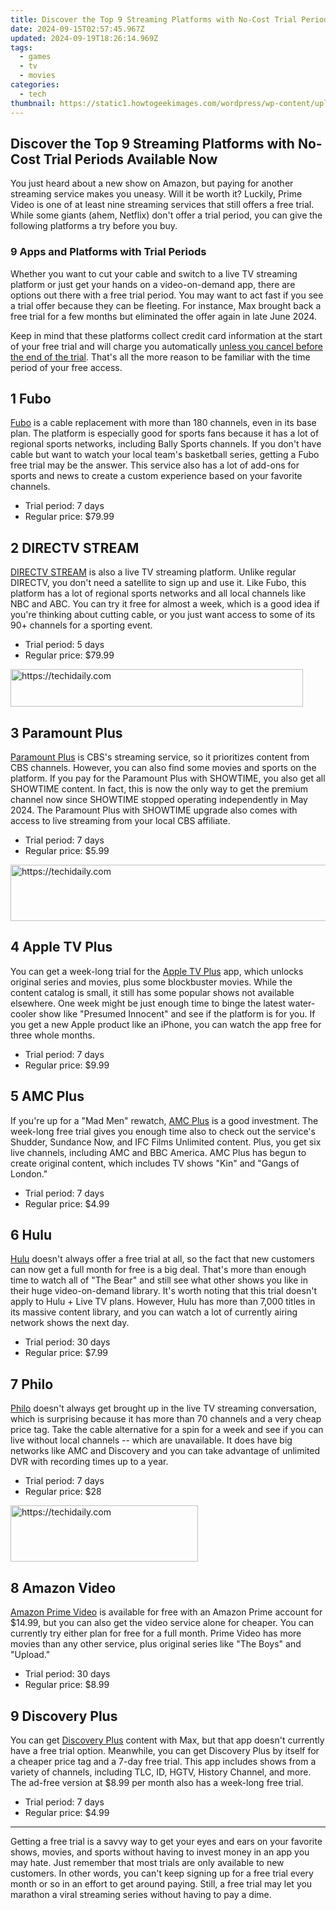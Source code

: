 ```yaml
---
title: Discover the Top 9 Streaming Platforms with No-Cost Trial Periods Available Now
date: 2024-09-15T02:57:45.967Z
updated: 2024-09-19T18:26:14.969Z
tags:
  - games
  - tv
  - movies
categories:
  - tech
thumbnail: https://static1.howtogeekimages.com/wordpress/wp-content/uploads/2024/07/some-streaming-services-logos.jpg
---
```


## Discover the Top 9 Streaming Platforms with No-Cost Trial Periods Available Now

You just heard about a new show on Amazon, but paying for another streaming service makes you uneasy. Will it be worth it? Luckily, Prime Video is one of at least nine streaming services that still offers a free trial. While some giants (ahem, Netflix) don't offer a trial period, you can give the following platforms a try before you buy.

### **9 Apps and Platforms with Trial Periods** 

 Whether you want to cut your cable and switch to a live TV streaming platform or just get your hands on a video-on-demand app, there are options out there with a free trial period. You may want to act fast if you see a trial offer because they can be fleeting. For instance, Max brought back a free trial for a few months but eliminated the offer again in late June 2024.

 Keep in mind that these platforms collect credit card information at the start of your free trial and will charge you automatically [unless you cancel before the end of the trial](https://remote-screen-capture.techidaily.com/updated-enhance-your-file-management-six-tips-for-win-11s-mov-files/). That's all the more reason to be familiar with the time period of your free access.

## 1  Fubo 

[Fubo](http://www.fubo.tv/stream/tv/?irad=343747&irmp=156932&subId1=FreeTrialStreamingServices&partnerpropertyid=229384) is a cable replacement with more than 180 channels, even in its base plan. The platform is especially good for sports fans because it has a lot of regional sports networks, including Bally Sports channels. If you don't have cable but want to watch your local team's basketball series, getting a Fubo free trial may be the answer. This service also has a lot of add-ons for sports and news to create a custom experience based on your favorite channels.

* Trial period: 7 days
* Regular price: $79.99

## 2  DIRECTV STREAM 

[DIRECTV STREAM](https://streamtv.directv.com/affiliates/?cjdata=MXxOfDB8WXww&utm%5Fcampaign=STREAM&utm%5Fmedium=Affiliate&utm%5Fsource=2786910&utm%5Faudience=Prospect&utm%5Fcreative=Valnet+Inc.&cjevent=260726c7411711ef812300710a82b824&utm%5Fcontent=Sign+up+for+DIRECTV+STREAM%E2%84%A0+and+start+streaming+instantly.+Start+with+a+free+trial.+Restr%27s+apply) is also a live TV streaming platform. Unlike regular DIRECTV, you don't need a satellite to sign up and use it. Like Fubo, this platform has a lot of regional sports networks and all local channels like NBC and ABC. You can try it free for almost a week, which is a good idea if you're thinking about cutting cable, or you just want access to some of its 90+ channels for a sporting event.

* Trial period: 5 days
* Regular price: $79.99

<!-- affiliate ads begin -->
<a href="https://bluettius.sjv.io/c/5597632/2139122/17108" target="_top" id="2139122">
  <img src="//a.impactradius-go.com/display-ad/17108-2139122" border="0" alt="https://techidaily.com" width="468" height="60"/>
</a>
<img height="0" width="0" src="https://bluettius.sjv.io/i/5597632/2139122/17108" style="position:absolute;visibility:hidden;" border="0" />
<!-- affiliate ads end -->

## 3  Paramount Plus 

[Paramount Plus](https://paramountplus.qflm.net/c/156932/175360/3065?subId1=UUhtgUeUpU2004072&subId2=ehtg&u=https%3A%2F%2Fwww.paramountplus.com%2F) is CBS's streaming service, so it prioritizes content from CBS channels. However, you can also find some movies and sports on the platform. If you pay for the Paramount Plus with SHOWTIME, you also get all SHOWTIME content. In fact, this is now the only way to get the premium channel now since SHOWTIME stopped operating independently in May 2024\. The Paramount Plus with SHOWTIME upgrade also comes with access to live streaming from your local CBS affiliate.

* Trial period: 7 days
* Regular price: $5.99

<!-- affiliate ads begin -->
<a href="https://appsumo.8odi.net/c/5597632/2043597/7443" target="_top" id="2043597">
  <img src="//a.impactradius-go.com/display-ad/7443-2043597" border="0" alt="https://techidaily.com" width="728" height="90"/>
</a>
<img height="0" width="0" src="https://appsumo.8odi.net/i/5597632/2043597/7443" style="position:absolute;visibility:hidden;" border="0" />
<!-- affiliate ads end -->

## 4  Apple TV Plus 

 You can get a week-long trial for the [Apple TV Plus](https://shop-links.co/link/?exclusive=1&publisher%5Fslug=howtogeek&u1=UUhtgUeUpU2004072&article%5Fname=These+9+Streaming+Services+Still+Offer+Free+Trials&article%5Furl=https%3A%2F%2Fwww.howtogeek.com%2Fstreaming-services-still-offer-free-trials%2F&url=https%3A%2F%2Ftv.apple.com%2F) app, which unlocks original series and movies, plus some blockbuster movies. While the content catalog is small, it still has some popular shows not available elsewhere. One week might be just enough time to binge the latest water-cooler show like "Presumed Innocent" and see if the platform is for you. If you get a new Apple product like an iPhone, you can watch the app free for three whole months.

* Trial period: 7 days
* Regular price: $9.99

## 5  AMC Plus 

 If you're up for a "Mad Men" rewatch, [AMC Plus](https://www.amcplus.com/) is a good investment. The week-long free trial gives you enough time also to check out the service's Shudder, Sundance Now, and IFC Films Unlimited content. Plus, you get six live channels, including AMC and BBC America. AMC Plus has begun to create original content, which includes TV shows "Kin" and "Gangs of London."

* Trial period: 7 days
* Regular price: $4.99

## 6  Hulu 

[Hulu](https://disneyplus.bn5x.net/c/156932/564546/9358?subId1=UUhtgUeUpU2004072&subId2=ehtg&u=https%3A%2F%2Fwww.hulu.com%2Fwelcome&ourl=http%3A%2F%2Fhulu.com) doesn't always offer a free trial at all, so the fact that new customers can now get a full month for free is a big deal. That's more than enough time to watch all of "The Bear" and still see what other shows you like in their huge video-on-demand library. It's worth noting that this trial doesn't apply to Hulu + Live TV plans. However, Hulu has more than 7,000 titles in its massive content library, and you can watch a lot of currently airing network shows the next day.

* Trial period: 30 days
* Regular price: $7.99

## 7  Philo 

[Philo](https://www.anrdoezrs.net/links/3607085/type/dlg/sid/UUhtgUeUpU2004072/https://www.philo.com/) doesn't always get brought up in the live TV streaming conversation, which is surprising because it has more than 70 channels and a very cheap price tag. Take the cable alternative for a spin for a week and see if you can live without local channels -- which are unavailable. It does have big networks like AMC and Discovery and you can take advantage of unlimited DVR with recording times up to a year.

* Trial period: 7 days
* Regular price: $28

<!-- affiliate ads begin -->
<a href="https://aligracehair.sjv.io/c/5597632/1997690/19272" target="_top" id="1997690">
  <img src="//a.impactradius-go.com/display-ad/19272-1997690" border="0" alt="https://techidaily.com" width="300" height="90"/>
</a>
<img height="0" width="0" src="https://aligracehair.sjv.io/i/5597632/1997690/19272" style="position:absolute;visibility:hidden;" border="0" />
<!-- affiliate ads end -->

## 8  Amazon Video 

[Amazon Prime Video](http://amazon.com?tag=hotoge-20&ascsubtag=UUhtgUeUpU2004072&asc%5Frefurl=https%3A%2F%2Fwww.howtogeek.com%2Fstreaming-services-still-offer-free-trials%2F&asc%5Fcampaign=Evergreen) is available for free with an Amazon Prime account for $14.99, but you can also get the video service alone for cheaper. You can currently try either plan for free for a full month. Prime Video has more movies than any other service, plus original series like "The Boys" and "Upload."

* Trial period: 30 days
* Regular price: $8.99

## 9  Discovery Plus 

 You can get [Discovery Plus](https://www.discoveryplus.com/) content with Max, but that app doesn't currently have a free trial option. Meanwhile, you can get Discovery Plus by itself for a cheaper price tag and a 7-day free trial. This app includes shows from a variety of channels, including TLC, ID, HGTV, History Channel, and more. The ad-free version at $8.99 per month also has a week-long free trial.

* Trial period: 7 days
* Regular price: $4.99

---

 Getting a free trial is a savvy way to get your eyes and ears on your favorite shows, movies, and sports without having to invest money in an app you may hate. Just remember that most trials are only available to new customers. In other words, you can't keep signing up for a free trial every month or so in an effort to get around paying. Still, a free trial may let you marathon a viral streaming series without having to pay a dime.

<ins class="adsbygoogle"
     style="display:block"
     data-ad-format="autorelaxed"
     data-ad-client="ca-pub-7571918770474297"
     data-ad-slot="1223367746"></ins>

<ins class="adsbygoogle"
     style="display:block"
     data-ad-client="ca-pub-7571918770474297"
     data-ad-slot="8358498916"
     data-ad-format="auto"
     data-full-width-responsive="true"></ins>



